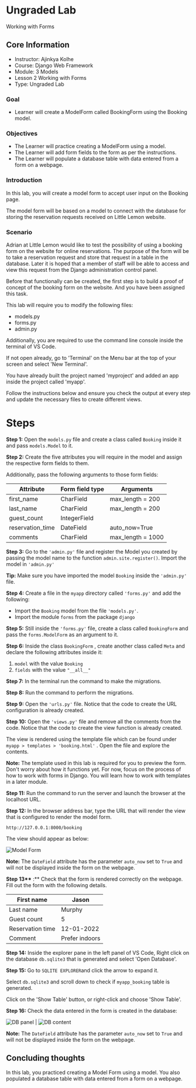# Ungraded Lab

Working with Forms

## Core Information

- Instructor: Ajinkya Kolhe
- Course: Django Web Framework
- Module: 3 Models
- Lesson 2 Working with Forms
- Type: Ungraded Lab

### Goal

- Learner will create a ModelForm called BookingForm using the Booking model.

### Objectives

- The Learner will practice creating a ModelForm using a model.
- The Learner will add form fields to the form as per the instructions.
- The Learner will populate a database table with data entered from a form on a webpage.

### Introduction

In this lab, you will create a model form to accept user input on the Booking page.

The model form will be based on a model to connect with the database for storing the reservation requests received on Little Lemon website.

### Scenario

Adrian at Little Lemon would like to test the possibility of using a booking form on the website for online reservations. The purpose of the form will be to take a reservation request and store that request in a table in the database. Later it is hoped that a member of staff will be able to access and view this request from the Django administration control panel.

Before that functionally can be created, the first step is to build a proof of concept of the booking form on the website. And you have been assigned this task.

This lab will require you to modify the following files:

- models.py
- forms.py
- admin.py

Additionally, you are required to use the command line console inside the terminal of VS Code.

If not open already, go to 'Terminal' on the Menu bar at the top of your screen and select 'New Terminal'.

You have already built the project named 'myproject' and added an app inside the project called 'myapp'.

Follow the instructions below and ensure you check the output at every step and update the necessary files to create different views.

# Steps

**Step 1:**
Open the `models.py` file and create a class called `Booking` inside it and pass `models.Model` to it.

**Step 2:**
Create the five attributes you will require in the model and assign the respective form fields to them.

Additionally, pass the following arguments to those form fields:

| **Attribute**    | **Form field type** | **Arguments**     |
| ---------------- | ------------------- | ----------------- |
| first_name       | CharField           | max_length = 200  |
| last_name        | CharField           | max_length = 200  |
| guest_count      | IntegerField        |
| reservation_time | DateField           | auto_now=True     |
| comments         | CharField           | max_length = 1000 |

**Step 3:**
Go to the `'admin.py'` file and register the Model you created by passing the model name to the function `admin.site.register()`. Import the model in `'admin.py'`

**Tip:** Make sure you have imported the model `Booking` inside the `'admin.py'` file.

**Step 4:**
Create a file in the `myapp` directory called `'forms.py'` and add the following:

- Import the `Booking` model from the file `'models.py'`.
- Import the module `forms` from the package `django`

**Step 5:**
Still inside the `'forms.py'` file, create a class called `BookingForm` and pass the `forms.ModelForm` as an argument to it.

**Step 6:**
Inside the class `BookingForm` , create another class called `Meta` and declare the following attributes inside it:

1. `model` with the value `Booking`
2. `fields` with the value `"__all__"`

**Step 7:**
In the terminal run the command to make the migrations.

**Step 8:**
Run the command to perform the migrations.

**Step 9:** Open the `'urls.py'` file. Notice that the code to create the URL configuration is already created.

**Step 10:** Open the `'views.py'` file and remove all the comments from the code. Notice that the code to create the view function is already created.

The view is rendered using the template file which can be found under `myapp > templates > 'booking.html'` . Open the file and explore the contents.

**Note:** The template used in this lab is required for you to preview the form. Don't worry about how it functions yet. For now, focus on the process of how to work with forms in Django. You will learn how to work with templates in a later module.

**Step 11:**
Run the command to run the server and launch the browser at the localhost URL.

**Step 12:**
In the browser address bar, type the URL that will render the view that is configured to render the model form.

`http://127.0.0.1:8000/booking`

The view should appear as below:

![Model Form](assets/formview.png)

**Note:** The `DateField` attribute has the parameter `auto_now` set to `True` and will not be displayed inside the form on the webpage.

**Step** **13\*\*** :\*\*
Check that the form is rendered correctly on the webpage. Fill out the form with the following details.

| First name       | Jason          |
| ---------------- | -------------- |
| Last name        | Murphy         |
| Guest count      | 5              |
| Reservation time | 12-01-2022     |
| Comment          | Prefer indoors |

**Step 14:** Inside the explorer pane in the left panel of VS Code, Right click on the database `db.sqlite3` that is generated and select 'Open Database'.

**Step 15:** Go to `SQLITE EXPLORER`and click the arrow to expand it.

Select `db.sqlite3` and scroll down to check if `myapp_booking` table is generated.

Click on the 'Show Table' button, or right-click and choose 'Show Table'.

**Step 16:** Check the data entered in the form is created in the database:

![DB panel](assets/dbdir.png) | ![DB content](assets/db.png)

**Note:** The `DateField` attribute has the parameter `auto_now` set to `True` and will not be displayed inside the form on the webpage.

## Concluding thoughts

In this lab, you practiced creating a Model Form using a model. You also populated a database table with data entered from a form on a webpage.
